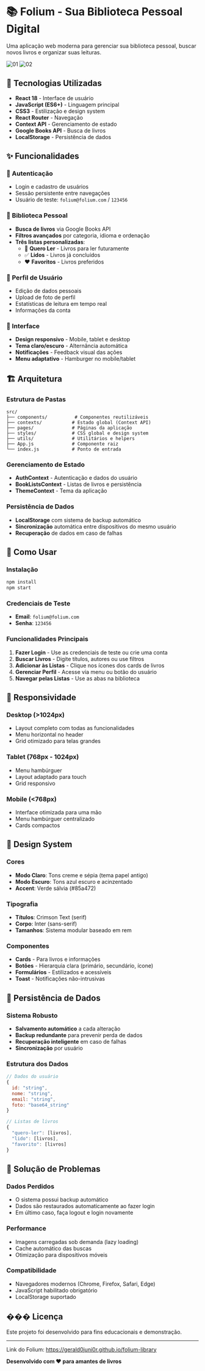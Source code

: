 # 📚 Folium - Sua Biblioteca Pessoal Digital

Uma aplicação web moderna para gerenciar sua biblioteca pessoal, buscar novos livros e organizar suas leituras.


![01](https://github.com/user-attachments/assets/022d8a78-b83c-4b22-b6a4-2b88580b9c29)
![02](https://github.com/user-attachments/assets/d84be44d-4a54-496c-a5c0-1030235f48ae)

## 🚀 Tecnologias Utilizadas

- **React 18** - Interface de usuário
- **JavaScript (ES6+)** - Linguagem principal
- **CSS3** - Estilização e design system
- **React Router** - Navegação
- **Context API** - Gerenciamento de estado
- **Google Books API** - Busca de livros
- **LocalStorage** - Persistência de dados

## ✨ Funcionalidades

### 🔐 Autenticação

- Login e cadastro de usuários
- Sessão persistente entre navegações
- Usuário de teste: `folium@folium.com` / `123456`

### 📖 Biblioteca Pessoal

- **Busca de livros** via Google Books API
- **Filtros avançados** por categoria, idioma e ordenação
- **Três listas personalizadas**:
  - 📑 **Quero Ler** - Livros para ler futuramente
  - ✅ **Lidos** - Livros já concluídos
  - ❤️ **Favoritos** - Livros preferidos

### 👤 Perfil de Usuário

- Edição de dados pessoais
- Upload de foto de perfil
- Estatísticas de leitura em tempo real
- Informações da conta

### 🎨 Interface

- **Design responsivo** - Mobile, tablet e desktop
- **Tema claro/escuro** - Alternância automática
- **Notificações** - Feedback visual das ações
- **Menu adaptativo** - Hamburger no mobile/tablet

## 🏗️ Arquitetura

### Estrutura de Pastas

```
src/
├── components/          # Componentes reutilizáveis
├── contexts/           # Estado global (Context API)
├── pages/              # Páginas da aplicação
├── styles/             # CSS global e design system
├── utils/              # Utilitários e helpers
├── App.js              # Componente raiz
└── index.js            # Ponto de entrada
```

### Gerenciamento de Estado

- **AuthContext** - Autenticação e dados do usuário
- **BookListsContext** - Listas de livros e persistência
- **ThemeContext** - Tema da aplicação

### Persistência de Dados

- **LocalStorage** com sistema de backup automático
- **Sincronização** automática entre dispositivos do mesmo usuário
- **Recuperação** de dados em caso de falhas

## 🔧 Como Usar

### Instalação

```bash
npm install
npm start
```

### Credenciais de Teste

- **Email**: `folium@folium.com`
- **Senha**: `123456`

### Funcionalidades Principais

1. **Fazer Login** - Use as credenciais de teste ou crie uma conta
2. **Buscar Livros** - Digite títulos, autores ou use filtros
3. **Adicionar às Listas** - Clique nos ícones dos cards de livros
4. **Gerenciar Perfil** - Acesse via menu ou botão do usuário
5. **Navegar pelas Listas** - Use as abas na biblioteca

## 📱 Responsividade

### Desktop (>1024px)

- Layout completo com todas as funcionalidades
- Menu horizontal no header
- Grid otimizado para telas grandes

### Tablet (768px - 1024px)

- Menu hambúrguer
- Layout adaptado para touch
- Grid responsivo

### Mobile (<768px)

- Interface otimizada para uma mão
- Menu hambúrguer centralizado
- Cards compactos

## 🎨 Design System

### Cores

- **Modo Claro**: Tons creme e sépia (tema papel antigo)
- **Modo Escuro**: Tons azul escuro e acinzentado
- **Accent**: Verde sálvia (#85a472)

### Tipografia

- **Títulos**: Crimson Text (serif)
- **Corpo**: Inter (sans-serif)
- **Tamanhos**: Sistema modular baseado em rem

### Componentes

- **Cards** - Para livros e informações
- **Botões** - Hierarquia clara (primário, secundário, ícone)
- **Formulários** - Estilizados e acessíveis
- **Toast** - Notificações não-intrusivas

## 🔄 Persistência de Dados

### Sistema Robusto

- **Salvamento automático** a cada alteração
- **Backup redundante** para prevenir perda de dados
- **Recuperação inteligente** em caso de falhas
- **Sincronização** por usuário

### Estrutura dos Dados

```javascript
// Dados do usuário
{
  id: "string",
  nome: "string",
  email: "string",
  foto: "base64_string"
}

// Listas de livros
{
  "quero-ler": [livros],
  "lido": [livros],
  "favorito": [livros]
}
```

## 🐛 Solução de Problemas

### Dados Perdidos

- O sistema possui backup automático
- Dados são restaurados automaticamente ao fazer login
- Em último caso, faça logout e login novamente

### Performance

- Imagens carregadas sob demanda (lazy loading)
- Cache automático das buscas
- Otimização para dispositivos móveis

### Compatibilidade

- Navegadores modernos (Chrome, Firefox, Safari, Edge)
- JavaScript habilitado obrigatório
- LocalStorage suportado

## ��� Licença

Este projeto foi desenvolvido para fins educacionais e demonstração.

---

Link do Folium: https://gerald0juni0r.github.io/folium-library

**Desenvolvido com ❤️ para amantes de livros**

